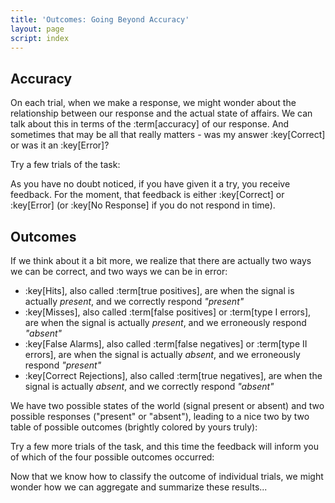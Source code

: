 ```yaml
---
title: 'Outcomes: Going Beyond Accuracy'
layout: page
script: index
---
```


## Accuracy

On each trial, when we make a response, we might wonder about the relationship between our response
and the actual state of affairs. We can talk about this in terms of the :term[accuracy] of our
response. And sometimes that may be all that really matters - was my answer :key[Correct] or was it
an :key[Error]?

Try a few trials of the task:

<sdt-example-human>
  <sdt-control trials="5" run pause reset duration="1000" coherence=".5"></sdt-control>
  <rdk-task count="100" coherence=".5" trials="5" probability=".5"
    duration="1000" wait="1000" iti="1000"></rdk-task>
  <sdt-response interactive trial feedback="accuracy"></sdt-response>
</sdt-example-human>

As you have no doubt noticed, if you have given it a try, you receive feedback. For the moment, that
feedback is either :key[Correct] or :key[Error] (or :key[No Response] if you do not respond in
time).

## Outcomes

If we think about it a bit more, we realize that there are actually two ways we can be correct, and
two ways we can be in error:

- :key[Hits], also called :term[true positives], are when the signal is actually *present*, and we
  correctly respond *"present"*
- :key[Misses], also called :term[false positives] or :term[type I errors], are when the signal is
  actually *present*, and we erroneously respond *"absent"*
- :key[False Alarms], also called :term[false negatives] or :term[type II errors], are when the
  signal is actually *absent*, and we erroneously respond *"present"*
- :key[Correct Rejections], also called :term[true negatives], are when the signal is actually
  *absent*, and we correctly respond *"absent"*<br>

We have two possible states of the world (signal present or absent) and two
possible responses ("present" or "absent"), leading to a nice two by two table of possible outcomes
(brightly colored by yours truly):

<sdt-example-interactive>
  <sdt-table></sdt-table>
</sdt-example-interactive>

Try a few more trials of the task, and this time the feedback will inform you of which of the four
possible outcomes occurred:

<sdt-example-human>
  <sdt-control trials="5" run pause reset duration="1000" coherence=".5"></sdt-control>
  <rdk-task count="100" coherence=".5" trials="5" probability=".5"
    duration="1000" wait="1000" iti="1000"></rdk-task>
  <sdt-response interactive trial feedback="outcome"></sdt-response>
</sdt-example-human>

Now that we know how to classify the outcome of individual trials, we might wonder how we can
aggregate and summarize these results...
